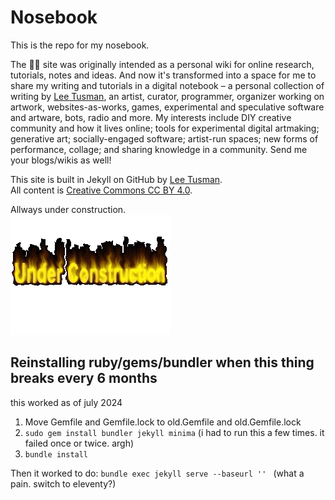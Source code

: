 Nosebook
========

This is the repo for my nosebook.

The 👃📓 site was originally intended as a personal wiki for online research, tutorials, notes and ideas. And now it's transformed into a space for me to share my writing and tutorials in a digital notebook – a personal collection of writing by [Lee Tusman](http://leetusman.com), an artist, curator, programmer, organizer working on artwork, websites-as-works, games, experimental and speculative software and artware, bots, radio and more. My interests include DIY creative community and how it lives online; tools for experimental digital artmaking; generative art; socially-engaged software; artist-run spaces; new forms of performance, collage; and sharing knowledge in a community. Send me your blogs/wikis as well!

This site is built in Jekyll on GitHub by [Lee Tusman](http://leetusman.com).  
All content is [Creative Commons CC BY 4.0](https://creativecommons.org/licenses/by/4.0/).

Allways under construction.  
![under construction gif](/images/construction.gif)

## Reinstalling ruby/gems/bundler when this thing breaks every 6 months

this worked as of july 2024

1. Move Gemfile and Gemfile.lock to old.Gemfile and old.Gemfile.lock
2. ```sudo gem install bundler jekyll minima``` (i had to run this a few times. it failed once or twice. argh)
3. ```bundle install```

Then it worked to do: ```bundle exec jekyll serve --baseurl '' ``` (what a pain. switch to eleventy?)
